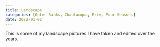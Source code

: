 ```yaml
---
title: Landscape
categories: [Outer Banks, Chautauqua, Erie, Four Seasons]
date: 2022-01-02
---
```


This is some of my landscape pictures I have taken and edited over the years. 

